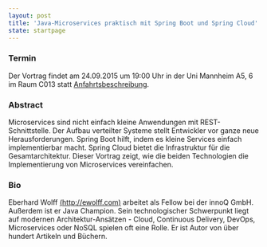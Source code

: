 ```yaml
---
layout: post
title: 'Java-Microservices praktisch mit Spring Boot und Spring Cloud'
state: startpage
---
```


### Termin

Der Vortrag findet am 24.09.2015 um 19:00 Uhr in der Uni Mannheim A5, 6 im Raum C013 statt [Anfahrtsbeschreibung](/getting-there).

### Abstract

Microservices sind nicht einfach kleine Anwendungen mit REST-Schnittstelle. Der Aufbau verteilter Systeme stellt Entwickler vor ganze neue Herausforderungen. Spring Boot hilft, indem es kleine Services einfach implementierbar macht. Spring Cloud bietet die Infrastruktur für die Gesamtarchitektur. Dieser Vortrag zeigt, wie die beiden Technologien die Implementierung von Microservices vereinfachen.

### Bio

Eberhard Wolff [(http://ewolff.com)](http://ewolff.com) arbeitet als Fellow bei der innoQ GmbH. Außerdem ist er Java Champion. Sein technologischer Schwerpunkt liegt auf modernen Architektur-Ansätzen - Cloud, Continuous Delivery, DevOps, Microservices oder NoSQL spielen oft eine Rolle. Er ist Autor von über hundert Artikeln und Büchern.
